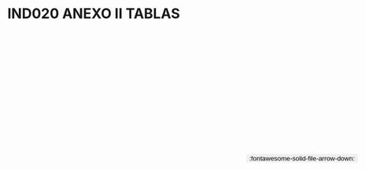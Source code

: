 
# IND020 ANEXO II TABLAS

<a href='../IND020 ANEXO II TABLAS.pdf' download>
<button class='md-button -primary' 
id='download-btn' style="position: fixed; top: 10%; right: 20px; 
        transform: translateY(-50%); z-index: 1000;  border: none; ">
:fontawesome-solid-file-arrow-down: 
</button>
</a>

<div 
    id='../IND020 ANEXO II TABLAS.pdf' 
    data-pdf-url='../IND020 ANEXO II TABLAS.pdf'
    style=' width: 100%; height: auto;overflow: auto;'>
</div>

